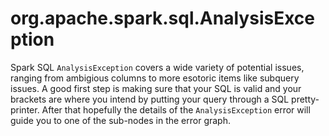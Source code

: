 # org.apache.spark.sql.AnalysisException

Spark SQL `AnalysisException` covers a wide variety of potential issues, ranging from ambigious columns to more esotoric items like subquery issues. A good first step is making sure that your SQL is valid and your brackets are where you intend by putting your query through a SQL pretty-printer. After that hopefully the details of the `AnalysisException` error will guide you to one of the sub-nodes in the error graph.
